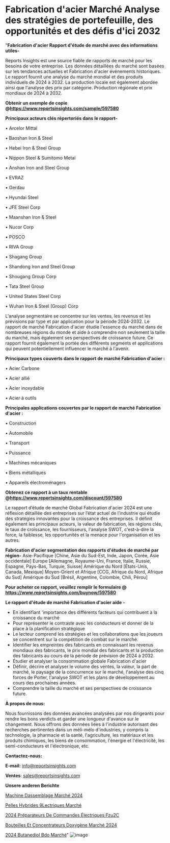 # Fabrication d'acier Marché Analyse des stratégies de portefeuille, des opportunités et des défis d'ici 2032

"<strong>Fabrication d'acier Rapport d'étude de marché avec des informations utiles-</strong>

Reports Insights est une source fiable de rapports de marché pour les besoins de votre entreprise. Les données détaillées du marché sont basées sur les tendances actuelles et Fabrication d'acier événements historiques. Le rapport fournit une analyse du marché mondial et des produits individuels de 2024 à 2032. La production locale est également abordée ainsi que l'analyse des prix par catégorie. Production régionale et prix mondiaux de 2024 à 2032.

<strong><b>Obtenir un exemple de copie @</b></strong><a href=https://www.reportsinsights.com/sample/597580><strong><b>https://www.reportsinsights.com/sample/597580</b></strong></a>

<b>Principaux acteurs clés répertoriés dans le rapport-</b>

<b> </b>• Arcelor Mittal

• Baoshan Iron & Steel

• Hebei Iron & Steel Group

• Nippon Steel & Sumitomo Metal

• Anshan Iron and Steel Group

• EVRAZ

• Gerdau

• Hyundai Steel

• JFE Steel Corp

• Maanshan Iron & Steel

• Nucor Corp

• POSCO

• RIVA Group

• Shagang Group

• Shandong Iron and Steel Group

• Shougang Group Corp

• Tata Steel Group

• United States Steel Corp

• Wuhan Iron & Steel (Group) Corp

L'analyse segmentaire se concentre sur les ventes, les revenus et les prévisions par type et par application pour la période 2024-2032. Le rapport de marché Fabrication d'acier étudie l'essence du marché dans de nombreuses régions du monde et aide à comprendre non seulement la taille du marché, mais également ses perspectives de croissance future. Ce rapport fournit également la portée des différents segments et applications qui peuvent potentiellement influencer le marché à l'avenir.

<strong>Principaux types couverts dans le rapport de marché Fabrication d'acier :</strong>

• Acier Carbone

• Acier allié

• Acier inoxydable

• Acier à outils

<strong>Principales applications couvertes par le rapport de marché Fabrication d'acier :</strong>

• Construction

• Automobile

• Transport

• Puissance

• Machines mécaniques

• Biens métalliques

• Appareils électroménagers

<strong><b>Obtenez ce rapport à un taux rentable @</b></strong><a href=https://www.reportsinsights.com/discount/597580><strong><b>https://www.reportsinsights.com/discount/597580</b></strong></a>

Le rapport d’étude de marché Global Fabrication d'acier 2024 est une réflexion détaillée des entreprises sur l’état actuel de l’industrie qui étudie des stratégies innovantes pour la croissance des entreprises. Il définit également les principaux acteurs, la valeur de fabrication, les régions clés, le taux de croissance, les fournisseurs, l'analyse SWOT, c'est-à-dire la force, la faiblesse, les opportunités et la menace pour l'organisation et les autres.

<strong>Fabrication d'acier segmentation des rapports d'études de marché par région-</strong>
Asie-Pacifique [Chine, Asie du Sud-Est, Inde, Japon, Corée, Asie occidentale]
Europe [Allemagne, Royaume-Uni, France, Italie, Russie, Espagne, Pays-Bas, Turquie, Suisse]
Amérique du Nord [États-Unis, Canada, Mexique]
Moyen-Orient et Afrique [CCG, Afrique du Nord, Afrique du Sud]
Amérique du Sud [Brésil, Argentine, Colombie, Chili, Pérou]

<strong>Pour acheter ce rapport, veuillez remplir le formulaire @   <a href=https://www.reportsinsights.com/buynow/597580>https://www.reportsinsights.com/buynow/597580</a></strong>

<strong>Le rapport d'étude de marché Fabrication d'acier aide -</strong>
<ul>
  <li>En identifiant 'importance des différents facteurs qui contribuent à la croissance du marché</li>
  <li>Pour représenter le contraste avec les conducteurs et donner de la place à la planification stratégique</li>
  <li>Le lecteur comprend les stratégies et les collaborations que les joueurs se concentrent sur la compétition de combat sur le marché.</li>
  <li>Identifier les empreintes des fabricants en connaissant les revenus mondiaux des fabricants, le prix mondial des fabricants et la production des fabricants au cours de la période de prévision de 2024 à 2032.</li>
  <li>Étudier et analyser la consommation globale Fabrication d'acier</li>
  <li>Définir, décrire et analyser le volume des ventes, la valeur, la part de marché, le paysage de la concurrence sur le marché, l'analyse des cinq forces de Porter, l'analyse SWOT et les plans de développement au cours des prochaines années.</li>
  <li>Comprendre la taille du marché et ses perspectives de croissance future.</li>
</ul>
<strong>À propos de nous:</strong>

Nous fournissons des données avancées analysées par nos dirigeants pour rendre les bons verdicts et garder une longueur d'avance sur le changement. Nous offrons des données liées à l'industrie autorisant des recherches pertinentes dans un méli-mélo d'industries, y compris la technologie, la pharmacie et la santé, l'agriculture, les matériaux et les produits chimiques, les biens de consommation, l'énergie et l'électricité, les semi-conducteurs et l'électronique, etc.

<strong>Contactez-nous:</strong>

<strong>E-mail:</strong> <a href=mailto:info@reportsinsights.com>info@reportsinsights.com</a>

<strong>Ventes</strong>: <a href=mailto:sales@reportsinsights.com>sales@reportsinsights.com</a>

<strong>Unsere anderen Berichte</strong>

<a href=https://www.linkedin.com/pulse/machine-dassemblage-marché-latest-report-croissance-fxrtc/>Machine Dassemblage Marché 2024</a>

<a href=https://www.linkedin.com/pulse/pelles-hybrides-%C3%A9lectriques-march%C3%A9-2024-wx60c/>Pelles Hybrides 9Lectriques Marché</a>

<a href=https://www.linkedin.com/pulse/2024-préparateurs-de-commandes-électriques-fzu2c/>2024 Préparateurs De Commandes Électriques Fzu2C</a>

<a href=https://www.linkedin.com/pulse/bouteilles-et-concentrateurs-doxygène-marché-orlcc/>Bouteilles Et Concentrateurs Doxygène Marché 2024</a>

<a href=https://www.linkedin.com/pulse/2024-butanediol-bdo-march%C3%A9-informations-couvertes-rmsbc/>2024 Butanediol Bdo Marché</a>"
![image](https://github.com/gayatrid12/RItrends/assets/158473851/f9196b10-8f26-4527-973f-370ef7485f1a)
